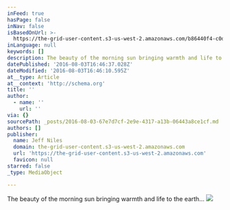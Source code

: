 ```yaml
---
inFeed: true
hasPage: false
inNav: false
isBasedOnUrl: >-
  https://the-grid-user-content.s3-us-west-2.amazonaws.com/b86440f4-c0db-4efb-82ab-278a8389bf1b.jpg
inLanguage: null
keywords: []
description: The beauty of the morning sun bringing warmth and life to the earth...
datePublished: '2016-08-03T16:46:37.028Z'
dateModified: '2016-08-03T16:46:10.595Z'
at__type: Article
at__context: 'http://schema.org'
title: ''
author:
  - name: ''
    url: ''
via: {}
sourcePath: _posts/2016-08-03-67e7d7cf-2e9e-4317-a13b-06443a8ce1cf.md
authors: []
publisher:
  name: Jeff Niles
  domain: the-grid-user-content.s3-us-west-2.amazonaws.com
  url: 'https://the-grid-user-content.s3-us-west-2.amazonaws.com'
  favicon: null
starred: false
_type: MediaObject

---
```

The beauty of the morning sun bringing warmth and life to the earth...
![](https://the-grid-user-content.s3-us-west-2.amazonaws.com/b86440f4-c0db-4efb-82ab-278a8389bf1b.jpg)